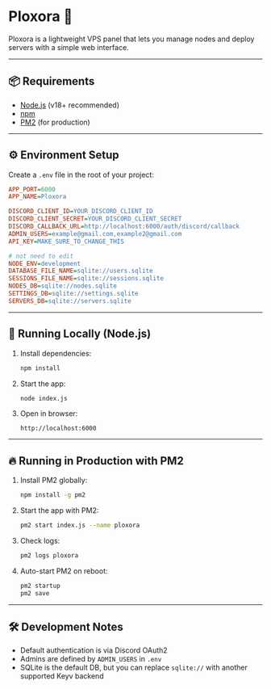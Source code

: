 # Ploxora 🚀

Ploxora is a lightweight VPS panel that lets you manage nodes and deploy servers with a simple web interface.

---

## 📦 Requirements

* [Node.js](https://nodejs.org/) (v18+ recommended)
* [npm](https://www.npmjs.com/)
* [PM2](https://pm2.keymetrics.io/) (for production)
---

## ⚙️ Environment Setup

Create a `.env` file in the root of your project:

```ini
APP_PORT=6000
APP_NAME=Ploxora

DISCORD_CLIENT_ID=YOUR_DISCORD_CLIENT_ID
DISCORD_CLIENT_SECRET=YOUR_DISCORD_CLIENT_SECRET
DISCORD_CALLBACK_URL=http://localhost:6000/auth/discord/callback
ADMIN_USERS=example@gmail.com,example2@gmail.com
API_KEY=MAKE_SURE_TO_CHANGE_THIS

# not need to edit
NODE_ENV=development
DATABASE_FILE_NAME=sqlite://users.sqlite
SESSIONS_FILE_NAME=sqlite://sessions.sqlite
NODES_DB=sqlite://nodes.sqlite
SETTINGS_DB=sqlite://settings.sqlite
SERVERS_DB=sqlite://servers.sqlite

```

---

## 🚀 Running Locally (Node.js)

1. Install dependencies:

   ```bash
   npm install
   ```

2. Start the app:

   ```bash
   node index.js
   ```

3. Open in browser:

   ```
   http://localhost:6000
   ```

---

## 🔥 Running in Production with PM2

1. Install PM2 globally:

   ```bash
   npm install -g pm2
   ```

2. Start the app with PM2:

   ```bash
   pm2 start index.js --name ploxora
   ```

3. Check logs:

   ```bash
   pm2 logs ploxora
   ```

4. Auto-start PM2 on reboot:

   ```bash
   pm2 startup
   pm2 save
   ```

---

## 🛠️ Development Notes

* Default authentication is via Discord OAuth2
* Admins are defined by `ADMIN_USERS` in `.env`
* SQLite is the default DB, but you can replace `sqlite://` with another supported Keyv backend

